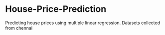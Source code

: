 # House-Price-Prediction
Predicting house prices using multiple linear regression. Datasets collected from chennai
